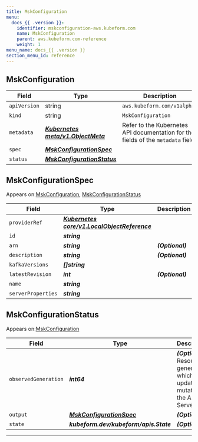 ```yaml
---
title: MskConfiguration
menu:
  docs_{{ .version }}:
    identifier: mskconfiguration-aws.kubeform.com
    name: MskConfiguration
    parent: aws.kubeform.com-reference
    weight: 1
menu_name: docs_{{ .version }}
section_menu_id: reference
---
```


## MskConfiguration
| Field | Type | Description |
| ------ | ----- | ----------- |
| `apiVersion` | string | `aws.kubeform.com/v1alpha1` |
|    `kind` | string | `MskConfiguration` |
| `metadata` | ***[Kubernetes meta/v1.ObjectMeta](https://kubernetes.io/docs/reference/generated/kubernetes-api/v1.13/#objectmeta-v1-meta)***|Refer to the Kubernetes API documentation for the fields of the `metadata` field.|
| `spec` | ***[MskConfigurationSpec](#mskconfigurationspec)***||
| `status` | ***[MskConfigurationStatus](#mskconfigurationstatus)***||
## MskConfigurationSpec


Appears on:[MskConfiguration](#mskconfiguration), [MskConfigurationStatus](#mskconfigurationstatus)


| Field | Type | Description |
| ------ | ----- | ----------- |
| `providerRef` | ***[Kubernetes core/v1.LocalObjectReference](https://kubernetes.io/docs/reference/generated/kubernetes-api/v1.13/#localobjectreference-v1-core)***||
| `id` | ***string***||
| `arn` | ***string***| ***(Optional)*** |
| `description` | ***string***| ***(Optional)*** |
| `kafkaVersions` | ***[]string***||
| `latestRevision` | ***int***| ***(Optional)*** |
| `name` | ***string***||
| `serverProperties` | ***string***||
## MskConfigurationStatus


Appears on:[MskConfiguration](#mskconfiguration)


| Field | Type | Description |
| ------ | ----- | ----------- |
| `observedGeneration` | ***int64***| ***(Optional)*** Resource generation, which is updated on mutation by the API Server.|
| `output` | ***[MskConfigurationSpec](#mskconfigurationspec)***| ***(Optional)*** |
| `state` | ***kubeform.dev/kubeform/apis.State***| ***(Optional)*** |
---
